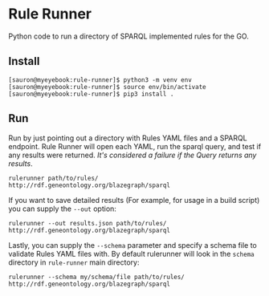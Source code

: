 # Rule Runner

Python code to run a directory of SPARQL implemented rules for the GO.

## Install

    [sauron@myeyebook:rule-runner]$ python3 -m venv env
    [sauron@myeyebook:rule-runner]$ source env/bin/activate
    [sauron@myeyebook:rule-runner]$ pip3 install .

## Run

Run by just pointing out a directory with Rules YAML files and a SPARQL
endpoint. Rule Runner will open each YAML, run the sparql query, and test if
any results were returned. _It's considered a failure if the Query returns
any results_.

    rulerunner path/to/rules/ http://rdf.geneontology.org/blazegraph/sparql

If you want to save detailed results (For example, for usage in a build script)
you can supply the `--out` option:

    rulerunner --out results.json path/to/rules/ http://rdf.geneontology.org/blazegraph/sparql

Lastly, you can supply the `--schema` parameter and specify a schema file to
validate Rules YAML files with. By default rulerunner will look in the `schema`
directory in `rule-runner` main directory:

    rulerunner --schema my/schema/file path/to/rules/ http://rdf.geneontology.org/blazegraph/sparql

    
